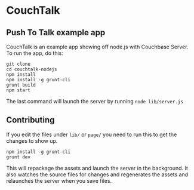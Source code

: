 # CouchTalk
## Push To Talk example app

CouchTalk is an example app showing off node.js with Couchbase Server. To run the app, do this:

    git clone
    cd couchtalk-nodejs
    npm install
    npm install -g grunt-cli
    grunt build
    npm start

The last command will launch the server by running `node lib/server.js`

## Contributing

If you edit the files under `lib/` or `page/` you need to run this to get the changes to show up.

    npm install -g grunt-cli
    grunt dev

This will repackage the assets and launch the server in the background. It also watches the source files for changes and regenerates the assets and relaunches the server when you save files.
